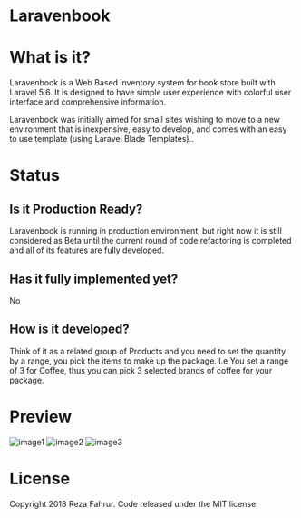 # Laravenbook

# What is it?

Laravenbook is a Web Based inventory system for book store built with Laravel 5.6.  It is designed to have simple user experience with colorful user interface and comprehensive information.

Laravenbook was initially aimed for small sites wishing to move to a new environment that is inexpensive, easy to develop, and comes with an easy to use template (using Laravel Blade Templates)..




# Status

## Is it Production Ready?

Laravenbook is running in production environment, but right now it is still considered as Beta until the current round of code refactoring is completed and all of its features are fully developed.


## Has it fully implemented yet?

No

## How is it developed?

Think of it as a related group of Products and you need to set the quantity by a range, you pick the items to make up the package. I.e You set a range of 3 for Coffee, thus you can pick 3 selected brands of coffee for your package.



# Preview
![image1](https://i.imgur.com/bwSQJam.png)
![image2](https://i.imgur.com/gJjQl5e.png)
![image3](https://i.imgur.com/FWm5isa.png)


# License
Copyright 2018 Reza Fahrur. Code released under the MIT license

